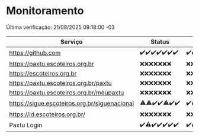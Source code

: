 # Monitoramento

Última verificação: 21/08/2025 09:18:00 -03

|Serviço|Status|Últimas 24h|
|---|---|---|
|https://github.com|<span title="2025-08-14: OK=23">✔️</span><span title="2025-08-15: OK=23">✔️</span><span title="2025-08-16: OK=23">✔️</span><span title="2025-08-17: OK=23">✔️</span><span title="2025-08-18: OK=23">✔️</span><span title="2025-08-19: OK=23">✔️</span><span title="2025-08-20: OK=11">✔️</span>|<span title="20/08/2025 09:18:00 -03 : 200">✔️</span><span title="20/08/2025 10:23:00 -03 : 200">✔️</span><span title="20/08/2025 11:09:00 -03 : 200">✔️</span><span title="20/08/2025 12:10:00 -03 : 200">✔️</span><span title="20/08/2025 13:11:00 -03 : 200">✔️</span><span title="20/08/2025 14:08:00 -03 : 200">✔️</span><span title="20/08/2025 15:13:00 -03 : 0">❌</span><span title="20/08/2025 16:07:00 -03 : 200">✔️</span><span title="20/08/2025 17:11:00 -03 : 200">✔️</span><span title="20/08/2025 18:08:00 -03 : 200">✔️</span><span title="20/08/2025 19:07:00 -03 : 200">✔️</span><span title="20/08/2025 20:08:00 -03 : 200">✔️</span><span title="20/08/2025 21:44:00 -03 : 200">✔️</span><span title="20/08/2025 23:23:00 -03 : 200">✔️</span><span title="21/08/2025 00:33:00 -03 : 200">✔️</span><span title="21/08/2025 01:12:00 -03 : 200">✔️</span><span title="21/08/2025 02:10:00 -03 : 200">✔️</span><span title="21/08/2025 03:19:00 -03 : 200">✔️</span><span title="21/08/2025 04:13:00 -03 : 200">✔️</span><span title="21/08/2025 05:13:00 -03 : 200">✔️</span><span title="21/08/2025 06:10:00 -03 : 200">✔️</span><span title="21/08/2025 07:10:00 -03 : 200">✔️</span><span title="21/08/2025 08:08:00 -03 : 200">✔️</span><span title="21/08/2025 09:18:00 -03 : 200">✔️</span>|
|https://paxtu.escoteiros.org.br|<span title="2025-08-14: Falhas=23">❌</span><span title="2025-08-15: Falhas=23">❌</span><span title="2025-08-16: Falhas=23">❌</span><span title="2025-08-17: Falhas=23">❌</span><span title="2025-08-18: Falhas=23">❌</span><span title="2025-08-19: Falhas=23">❌</span><span title="2025-08-20: Falhas=11">❌</span>|<span title="20/08/2025 09:18:00 -03 : 403">❌</span><span title="20/08/2025 10:23:00 -03 : 403">❌</span><span title="20/08/2025 11:09:00 -03 : 403">❌</span><span title="20/08/2025 12:10:00 -03 : 403">❌</span><span title="20/08/2025 13:11:00 -03 : 403">❌</span><span title="20/08/2025 14:08:00 -03 : 403">❌</span><span title="20/08/2025 15:13:00 -03 : 403">❌</span><span title="20/08/2025 16:07:00 -03 : 403">❌</span><span title="20/08/2025 17:11:00 -03 : 403">❌</span><span title="20/08/2025 18:08:00 -03 : 403">❌</span><span title="20/08/2025 19:07:00 -03 : 403">❌</span><span title="20/08/2025 20:08:00 -03 : 403">❌</span><span title="20/08/2025 21:44:00 -03 : 403">❌</span><span title="20/08/2025 23:23:00 -03 : 403">❌</span><span title="21/08/2025 00:33:00 -03 : 403">❌</span><span title="21/08/2025 01:12:00 -03 : 403">❌</span><span title="21/08/2025 02:10:00 -03 : 403">❌</span><span title="21/08/2025 03:19:00 -03 : 403">❌</span><span title="21/08/2025 04:13:00 -03 : 403">❌</span><span title="21/08/2025 05:13:00 -03 : 403">❌</span><span title="21/08/2025 06:10:00 -03 : 403">❌</span><span title="21/08/2025 07:10:00 -03 : 403">❌</span><span title="21/08/2025 08:08:00 -03 : 403">❌</span><span title="21/08/2025 09:18:00 -03 : 403">❌</span>|
|https://escoteiros.org.br|<span title="2025-08-14: Falhas=23">❌</span><span title="2025-08-15: Falhas=23">❌</span><span title="2025-08-16: Falhas=23">❌</span><span title="2025-08-17: Falhas=23">❌</span><span title="2025-08-18: Falhas=23">❌</span><span title="2025-08-19: Falhas=23">❌</span><span title="2025-08-20: Falhas=11">❌</span>|<span title="20/08/2025 09:18:00 -03 : 403">❌</span><span title="20/08/2025 10:23:00 -03 : 403">❌</span><span title="20/08/2025 11:09:00 -03 : 403">❌</span><span title="20/08/2025 12:10:00 -03 : 403">❌</span><span title="20/08/2025 13:11:00 -03 : 403">❌</span><span title="20/08/2025 14:08:00 -03 : 403">❌</span><span title="20/08/2025 15:13:00 -03 : 403">❌</span><span title="20/08/2025 16:07:00 -03 : 403">❌</span><span title="20/08/2025 17:11:00 -03 : 403">❌</span><span title="20/08/2025 18:08:00 -03 : 403">❌</span><span title="20/08/2025 19:07:00 -03 : 403">❌</span><span title="20/08/2025 20:08:00 -03 : 403">❌</span><span title="20/08/2025 21:44:00 -03 : 403">❌</span><span title="20/08/2025 23:23:00 -03 : 403">❌</span><span title="21/08/2025 00:33:00 -03 : 403">❌</span><span title="21/08/2025 01:12:00 -03 : 403">❌</span><span title="21/08/2025 02:10:00 -03 : 403">❌</span><span title="21/08/2025 03:19:00 -03 : 403">❌</span><span title="21/08/2025 04:13:00 -03 : 403">❌</span><span title="21/08/2025 05:13:00 -03 : 403">❌</span><span title="21/08/2025 06:10:00 -03 : 403">❌</span><span title="21/08/2025 07:10:00 -03 : 403">❌</span><span title="21/08/2025 08:08:00 -03 : 403">❌</span><span title="21/08/2025 09:18:00 -03 : 403">❌</span>|
|https://paxtu.escoteiros.org.br/paxtu|<span title="2025-08-14: Falhas=23">❌</span><span title="2025-08-15: Falhas=23">❌</span><span title="2025-08-16: Falhas=23">❌</span><span title="2025-08-17: Falhas=23">❌</span><span title="2025-08-18: Falhas=23">❌</span><span title="2025-08-19: Falhas=23">❌</span><span title="2025-08-20: Falhas=11">❌</span>|<span title="20/08/2025 09:18:00 -03 : 403">❌</span><span title="20/08/2025 10:23:00 -03 : 403">❌</span><span title="20/08/2025 11:09:00 -03 : 403">❌</span><span title="20/08/2025 12:10:00 -03 : 403">❌</span><span title="20/08/2025 13:11:00 -03 : 403">❌</span><span title="20/08/2025 14:08:00 -03 : 403">❌</span><span title="20/08/2025 15:13:00 -03 : 403">❌</span><span title="20/08/2025 16:07:00 -03 : 403">❌</span><span title="20/08/2025 17:11:00 -03 : 403">❌</span><span title="20/08/2025 18:08:00 -03 : 403">❌</span><span title="20/08/2025 19:07:00 -03 : 403">❌</span><span title="20/08/2025 20:08:00 -03 : 403">❌</span><span title="20/08/2025 21:44:00 -03 : 403">❌</span><span title="20/08/2025 23:23:00 -03 : 403">❌</span><span title="21/08/2025 00:33:00 -03 : 403">❌</span><span title="21/08/2025 01:12:00 -03 : 403">❌</span><span title="21/08/2025 02:10:00 -03 : 403">❌</span><span title="21/08/2025 03:19:00 -03 : 403">❌</span><span title="21/08/2025 04:13:00 -03 : 403">❌</span><span title="21/08/2025 05:13:00 -03 : 403">❌</span><span title="21/08/2025 06:10:00 -03 : 403">❌</span><span title="21/08/2025 07:10:00 -03 : 403">❌</span><span title="21/08/2025 08:08:00 -03 : 403">❌</span><span title="21/08/2025 09:18:00 -03 : 403">❌</span>|
|https://paxtu.escoteiros.org.br/meupaxtu|<span title="2025-08-14: Falhas=23">❌</span><span title="2025-08-15: Falhas=23">❌</span><span title="2025-08-16: Falhas=23">❌</span><span title="2025-08-17: Falhas=23">❌</span><span title="2025-08-18: Falhas=23">❌</span><span title="2025-08-19: Falhas=23">❌</span><span title="2025-08-20: Falhas=11">❌</span>|<span title="20/08/2025 09:18:00 -03 : 403">❌</span><span title="20/08/2025 10:23:00 -03 : 403">❌</span><span title="20/08/2025 11:09:00 -03 : 403">❌</span><span title="20/08/2025 12:10:00 -03 : 403">❌</span><span title="20/08/2025 13:11:00 -03 : 403">❌</span><span title="20/08/2025 14:08:00 -03 : 403">❌</span><span title="20/08/2025 15:13:00 -03 : 403">❌</span><span title="20/08/2025 16:07:00 -03 : 403">❌</span><span title="20/08/2025 17:11:00 -03 : 403">❌</span><span title="20/08/2025 18:08:00 -03 : 403">❌</span><span title="20/08/2025 19:07:00 -03 : 403">❌</span><span title="20/08/2025 20:08:00 -03 : 403">❌</span><span title="20/08/2025 21:44:00 -03 : 403">❌</span><span title="20/08/2025 23:23:00 -03 : 403">❌</span><span title="21/08/2025 00:33:00 -03 : 403">❌</span><span title="21/08/2025 01:12:00 -03 : 403">❌</span><span title="21/08/2025 02:10:00 -03 : 403">❌</span><span title="21/08/2025 03:19:00 -03 : 403">❌</span><span title="21/08/2025 04:13:00 -03 : 403">❌</span><span title="21/08/2025 05:13:00 -03 : 403">❌</span><span title="21/08/2025 06:10:00 -03 : 403">❌</span><span title="21/08/2025 07:10:00 -03 : 403">❌</span><span title="21/08/2025 08:08:00 -03 : 403">❌</span><span title="21/08/2025 09:18:00 -03 : 403">❌</span>|
|https://sigue.escoteiros.org.br/siguenacional|<span title="2025-08-14: OK=22, Falhas=1">⚠️</span><span title="2025-08-15: OK=22, Falhas=1">⚠️</span><span title="2025-08-16: OK=23">✔️</span><span title="2025-08-17: OK=23">✔️</span><span title="2025-08-18: OK=22, Falhas=1">⚠️</span><span title="2025-08-19: OK=23">✔️</span><span title="2025-08-20: OK=11">✔️</span>|<span title="20/08/2025 09:18:00 -03 : 200">✔️</span><span title="20/08/2025 10:23:00 -03 : 200">✔️</span><span title="20/08/2025 11:09:00 -03 : 200">✔️</span><span title="20/08/2025 12:10:00 -03 : 200">✔️</span><span title="20/08/2025 13:11:00 -03 : 200">✔️</span><span title="20/08/2025 14:08:00 -03 : 200">✔️</span><span title="20/08/2025 15:13:00 -03 : 200">✔️</span><span title="20/08/2025 16:07:00 -03 : 200">✔️</span><span title="20/08/2025 17:11:00 -03 : 200">✔️</span><span title="20/08/2025 18:08:00 -03 : 200">✔️</span><span title="20/08/2025 19:07:00 -03 : 200">✔️</span><span title="20/08/2025 20:08:00 -03 : 200">✔️</span><span title="20/08/2025 21:44:00 -03 : 200">✔️</span><span title="20/08/2025 23:23:00 -03 : 200">✔️</span><span title="21/08/2025 00:33:00 -03 : 200">✔️</span><span title="21/08/2025 01:12:00 -03 : 200">✔️</span><span title="21/08/2025 02:10:00 -03 : 200">✔️</span><span title="21/08/2025 03:19:00 -03 : 200">✔️</span><span title="21/08/2025 04:13:00 -03 : 200">✔️</span><span title="21/08/2025 05:13:00 -03 : 200">✔️</span><span title="21/08/2025 06:10:00 -03 : 200">✔️</span><span title="21/08/2025 07:10:00 -03 : 200">✔️</span><span title="21/08/2025 08:08:00 -03 : 200">✔️</span><span title="21/08/2025 09:18:00 -03 : 200">✔️</span>|
|https://id.escoteiros.org.br/|<span title="2025-08-14: Falhas=23">❌</span><span title="2025-08-15: Falhas=23">❌</span><span title="2025-08-16: Falhas=23">❌</span><span title="2025-08-17: Falhas=23">❌</span><span title="2025-08-18: Falhas=23">❌</span><span title="2025-08-19: Falhas=23">❌</span><span title="2025-08-20: Falhas=11">❌</span>|<span title="20/08/2025 09:18:00 -03 : 403">❌</span><span title="20/08/2025 10:23:00 -03 : 403">❌</span><span title="20/08/2025 11:10:00 -03 : 403">❌</span><span title="20/08/2025 12:10:00 -03 : 403">❌</span><span title="20/08/2025 13:11:00 -03 : 403">❌</span><span title="20/08/2025 14:08:00 -03 : 403">❌</span><span title="20/08/2025 15:13:00 -03 : 403">❌</span><span title="20/08/2025 16:07:00 -03 : 403">❌</span><span title="20/08/2025 17:11:00 -03 : 403">❌</span><span title="20/08/2025 18:08:00 -03 : 403">❌</span><span title="20/08/2025 19:07:00 -03 : 403">❌</span><span title="20/08/2025 20:08:00 -03 : 403">❌</span><span title="20/08/2025 21:44:00 -03 : 403">❌</span><span title="20/08/2025 23:23:00 -03 : 403">❌</span><span title="21/08/2025 00:33:00 -03 : 403">❌</span><span title="21/08/2025 01:12:00 -03 : 403">❌</span><span title="21/08/2025 02:10:00 -03 : 403">❌</span><span title="21/08/2025 03:19:00 -03 : 403">❌</span><span title="21/08/2025 04:13:00 -03 : 403">❌</span><span title="21/08/2025 05:13:00 -03 : 403">❌</span><span title="21/08/2025 06:10:00 -03 : 403">❌</span><span title="21/08/2025 07:10:00 -03 : 403">❌</span><span title="21/08/2025 08:08:00 -03 : 403">❌</span><span title="21/08/2025 09:18:00 -03 : 403">❌</span>|
|Paxtu Login|<span title="2025-08-14: OK=23">✔️</span><span title="2025-08-15: OK=22, Falhas=1">⚠️</span><span title="2025-08-16: OK=23">✔️</span><span title="2025-08-17: OK=23">✔️</span><span title="2025-08-18: OK=23">✔️</span><span title="2025-08-19: OK=23">✔️</span><span title="2025-08-20: OK=11">✔️</span>|<span title="20/08/2025 09:18:00 -03 : 200">✔️</span><span title="20/08/2025 10:23:00 -03 : 200">✔️</span><span title="20/08/2025 11:10:00 -03 : 200">✔️</span><span title="20/08/2025 12:10:00 -03 : 200">✔️</span><span title="20/08/2025 13:11:00 -03 : 200">✔️</span><span title="20/08/2025 14:08:00 -03 : 200">✔️</span><span title="20/08/2025 15:13:00 -03 : 200">✔️</span><span title="20/08/2025 16:07:00 -03 : 200">✔️</span><span title="20/08/2025 17:11:00 -03 : 200">✔️</span><span title="20/08/2025 18:08:00 -03 : 200">✔️</span><span title="20/08/2025 19:07:00 -03 : 200">✔️</span><span title="20/08/2025 20:08:00 -03 : 200">✔️</span><span title="20/08/2025 21:44:00 -03 : 200">✔️</span><span title="20/08/2025 23:23:00 -03 : 200">✔️</span><span title="21/08/2025 00:33:00 -03 : 200">✔️</span><span title="21/08/2025 01:12:00 -03 : 200">✔️</span><span title="21/08/2025 02:10:00 -03 : 200">✔️</span><span title="21/08/2025 03:19:00 -03 : 200">✔️</span><span title="21/08/2025 04:13:00 -03 : 200">✔️</span><span title="21/08/2025 05:13:00 -03 : 200">✔️</span><span title="21/08/2025 06:10:00 -03 : 200">✔️</span><span title="21/08/2025 07:10:00 -03 : 200">✔️</span><span title="21/08/2025 08:08:00 -03 : 200">✔️</span><span title="21/08/2025 09:18:00 -03 : 200">✔️</span>|
